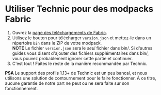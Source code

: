 # Utiliser Technic pour des modpacks Fabric

1. Ouvrez la [page des téléchargements de
   Fabric](https://fabricmc.net/use/).
2. Utilisez le bouton pour télécharger `version.json` et mettez-le dans
   un répertoire `bin` dans le ZIP de votre modpack.  
   **NOTE** Le fichier `version.json` sera le *seul* fichier dans bin/.
   Si d'autres guides vous disent d'ajouter des fichiers
   supplémentaires dans bin/, vous pouvez probablement ignorer cette
   partie et continuer.
3. C'est tout \! Faites le reste de la manière recommandée par Technic.

**PSA** Le support des profils 1.13+ de Technic est un peu bancal, et
nous utilisons une solution de contournement pour le faire fonctionner.
À ce titre, aucune garantie de notre part ne peut ou ne sera faite sur
son fonctionnement.
